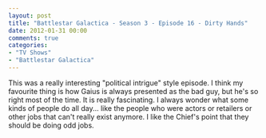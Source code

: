 ```yaml
---
layout: post
title: "Battlestar Galactica - Season 3 - Episode 16 - Dirty Hands"
date: 2012-01-31 00:00
comments: true
categories:
- "TV Shows"
- "Battlestar Galactica"
---
```


This was a really interesting "political intrigue" style
episode. I think my favourite thing is how Gaius is always
presented as the bad guy, but he's so right most of the time. It
is really fascinating. I always wonder what some kinds of people
do all day... like the people who were actors or retailers or
other jobs that can't really exist anymore. I like the Chief's
point that they should be doing odd jobs.
